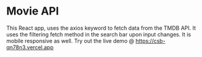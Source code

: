 # Movie API

This React app, uses the axios keyword to fetch data from the TMDB API.
It uses the filtering fetch method in the search bar upon input changes.
It is mobile responsive as well.
Try out the live demo @ https://csb-qn78n3.vercel.app
